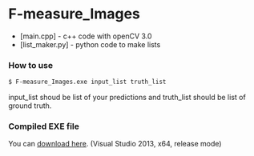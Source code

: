 # F-measure_Images
* [main.cpp] - c++ code with openCV 3.0
* [list_maker.py] - python code to make lists



### How to use
```sh
$ F-measure_Images.exe input_list truth_list
```
input_list shoud be list of your predictions and truth_list should be list of ground truth.



### Compiled EXE file
You can [download here](https://files.hnim.kr/owncloud/index.php/s/U8E7wfpFbZnB9NM).
(Visual Studio 2013, x64, release mode)
